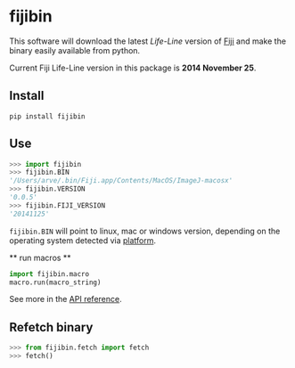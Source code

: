 # fijibin
This software will download the latest *Life-Line* version of [Fiji](http://fiji.sc/)
and make the binary easily available from python.

Current Fiji Life-Line version in this package is **2014 November 25**.

## Install
```
pip install fijibin
```

## Use
```python
>>> import fijibin
>>> fijibin.BIN
'/Users/arve/.bin/Fiji.app/Contents/MacOS/ImageJ-macosx'
>>> fijibin.VERSION
'0.0.5'
>>> fijibin.FIJI_VERSION
'20141125'
```

`fijibin.BIN` will point to linux, mac or windows version, depending on the
operating system detected via [platform](https://docs.python.org/3.4/library/platform.html).

** run macros **
```python
import fijibin.macro
macro.run(macro_string)
```
See more in the [API reference](http://fijibin.readthedocs.org/).

## Refetch binary
```python
>>> from fijibin.fetch import fetch
>>> fetch()
```
